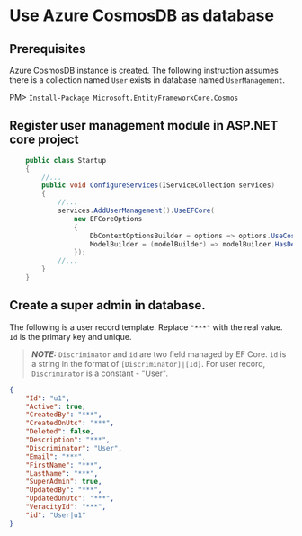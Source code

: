 # Use Azure CosmosDB as database
 
## Prerequisites
Azure CosmosDB instance is created. The following instruction assumes there is a collection named `User` exists in database named `UserManagement`.

PM> `Install-Package Microsoft.EntityFrameworkCore.Cosmos`

## Register user management module in ASP.NET core project
```cs
    public class Startup
    {
        //...
        public void ConfigureServices(IServiceCollection services)
        {
            //...
            services.AddUserManagement().UseEFCore(
                new EFCoreOptions
                {
                    DbContextOptionsBuilder = options => options.UseCosmos("***Connection string***", "UserManagement"),
                    ModelBuilder = (modelBuilder) => modelBuilder.HasDefaultContainer("User"),
                });
            //...
        }
    }
```

## Create a super admin in database. 
The following is a user record template. Replace `"***"` with the real value. `Id` is the primary key and unique. 
> **_NOTE:_**  `Discriminator` and `id` are two field managed by EF Core. `id` is a string in the format of `[Discriminator]|[Id]`. For user record, `Discriminator` is a constant -  "User". 
```json
{
    "Id": "u1",
    "Active": true,
    "CreatedBy": "***",
    "CreatedOnUtc": "***",
    "Deleted": false,
    "Description": "***",
    "Discriminator": "User",
    "Email": "***",
    "FirstName": "***",
    "LastName": "***",
    "SuperAdmin": true,
    "UpdatedBy": "***",
    "UpdatedOnUtc": "***",
    "VeracityId": "***",
    "id": "User|u1"
}
```